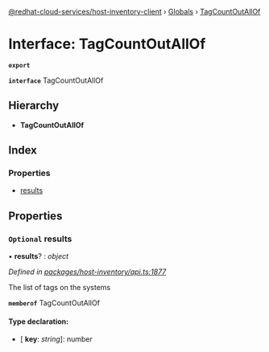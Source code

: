 [@redhat-cloud-services/host-inventory-client](../README.md) › [Globals](../globals.md) › [TagCountOutAllOf](tagcountoutallof.md)

# Interface: TagCountOutAllOf

**`export`** 

**`interface`** TagCountOutAllOf

## Hierarchy

* **TagCountOutAllOf**

## Index

### Properties

* [results](tagcountoutallof.md#optional-results)

## Properties

### `Optional` results

• **results**? : *object*

*Defined in [packages/host-inventory/api.ts:1877](https://github.com/RedHatInsights/javascript-clients/blob/master/packages/host-inventory/api.ts#L1877)*

The list of tags on the systems

**`memberof`** TagCountOutAllOf

#### Type declaration:

* \[ **key**: *string*\]: number
